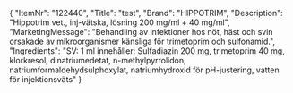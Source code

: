 {
  "ItemNr": "122440",
  "Title": "test",
  "Brand": "HIPPOTRIM",
  "Description": "Hippotrim vet., inj-vätska, lösning 200 mg/ml + 40 mg/ml",
  "MarketingMessage": "Behandling av infektioner hos nöt, häst och svin orsakade av mikroorganismer känsliga för trimetoprim och sulfonamid.",
  "Ingredients": "SV: 1 ml innehåller: Sulfadiazin 200 mg, trimetoprim 40 mg, klorkresol, dinatriumedetat, n-methylpyrrolidon, natriumformaldehydsulphoxylat, natriumhydroxid för pH-justering, vatten för injektionsväts"
}
